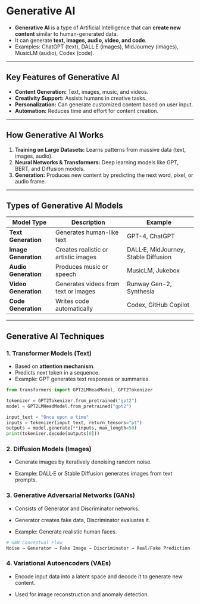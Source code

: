 # Generative AI

- **Generative AI** is a type of Artificial Intelligence that can **create new content** similar to human-generated data.  
- It can generate **text, images, audio, video, and code**.  
- Examples: ChatGPT (text), DALL·E (images), MidJourney (images), MusicLM (audio), Codex (code).  

---

## Key Features of Generative AI
- **Content Generation:** Text, images, music, and videos.  
- **Creativity Support:** Assists humans in creative tasks.  
- **Personalization:** Can generate customized content based on user input.  
- **Automation:** Reduces time and effort for content creation.

---

## How Generative AI Works

1. **Training on Large Datasets:** Learns patterns from massive data (text, images, audio).  
2. **Neural Networks & Transformers:** Deep learning models like GPT, BERT, and Diffusion models.  
3. **Generation:** Produces new content by predicting the next word, pixel, or audio frame.

---

## Types of Generative AI Models

| Model Type | Description | Example |
|------------|------------|---------|
| **Text Generation** | Generates human-like text | GPT-4, ChatGPT |
| **Image Generation** | Creates realistic or artistic images | DALL·E, MidJourney, Stable Diffusion |
| **Audio Generation** | Produces music or speech | MusicLM, Jukebox |
| **Video Generation** | Generates videos from text or images | Runway Gen-2, Synthesia |
| **Code Generation** | Writes code automatically | Codex, GitHub Copilot |

---

## Generative AI Techniques

### 1. Transformer Models (Text)
- Based on **attention mechanism**.  
- Predicts next token in a sequence.  
- Example: GPT generates text responses or summaries.

```python
from transformers import GPT2LMHeadModel, GPT2Tokenizer

tokenizer = GPT2Tokenizer.from_pretrained("gpt2")
model = GPT2LMHeadModel.from_pretrained("gpt2")

input_text = "Once upon a time"
inputs = tokenizer(input_text, return_tensors="pt")
outputs = model.generate(**inputs, max_length=50)
print(tokenizer.decode(outputs[0]))
```

### 2. Diffusion Models (Images)

- Generate images by iteratively denoising random noise.

- Example: DALL·E or Stable Diffusion generates images from text prompts.

### 3. Generative Adversarial Networks (GANs)

- Consists of Generator and Discriminator networks.

- Generator creates fake data, Discriminator evaluates it.

- Example: Generate realistic human faces.

```python
# GAN Conceptual Flow
Noise → Generator → Fake Image → Discriminator → Real/Fake Prediction
```

### 4. Variational Autoencoders (VAEs)

- Encode input data into a latent space and decode it to generate new content.

- Used for image reconstruction and anomaly detection.
